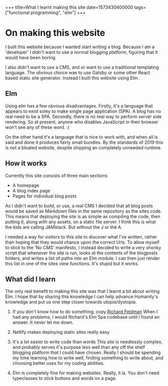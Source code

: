 +++
title=What I learnt making this site
date=1573430400000
tags=["functional programming", "elm"]
+++
# On making this website
I built this website because I wanted start writing a blog. Because I am a
'developer' I didn't want to use a normal blogging platform, figuring that it would
have been boring.

I also didn't want to use a CMS, and or want to use a traditional templating
language. The obvious choice was to use Gatsby or some other React based static
site generator. Instead I built this website using Elm.

## Elm
Using elm has a few obvious disadvantages. Firstly, it's a language that appears
to exist soley to make single page application (SPA). A blog has no real need to
be a SPA. Secondly, there is no real way to perform server side
rendering. So at present, anyone who disables JavaScript in their browser
won't see any of these word. :( 

On the other hand it's a language that is nice to work with, and when all
is said and done it produces fairly small bundles. By the standards of 2019 this
is not a bloated website, despite shipping an completely unneeded runtime.

## How it works

Currently this site consists of three main sections

* A homepage
* A blog index page
* Pages for individual blog posts

As I didn't want to build, or use, a real CMS I decided that all blog
posts would be saved as Markdown files in the same repository as the
sites code. This means that deploying the site is as simple as compiling the
code, then putting it, along with any assets, on a static file server. I think
this is what the kids are calling JAMstack. But without the J or the A.

I needed a way for visitors to this site to discover what I've written, rather
than hoping that they would chance upon the correct Urls. To allow myself to
stick to the 'No CMS' manifesto, I instead decided to write a very shonky script
that whenever the site is run, looks at the contents of the blogposts folders,
and writes a list of paths into an Elm module. I can then just render this
list in one of the sites view functions. It's stupid but it works.

## What did I learn

The only real benefit to making this site was that I learnt a bit about writing Elm.
I hope that by sharing this knowledge I can help advance Humanity's knowledge and put us one
step closer towards utopia/dystopia.

1. If you don't know how to do something, copy [Richard Feldman](https://github.com/rtfeldman/elm-spa-example/)
When I had any problems, I would Richard's Elm Spa codebase until I found an
answer. It never let me down.

2. Netlify makes deploying static sites really easy

3. It's a lot easier to write code than words
This site is needlessly complex, and probably serves it's purpose less
well than any off the shelf blogging platform that I could have chosen. Really I
should be spending my time learning how to write well, finding something to write 
about, and choosing better uses for my coding abilities.

4. Elm is completely fine for making websites.
Really, it is. You don't need typeclasses to stick buttons and words on a page.
